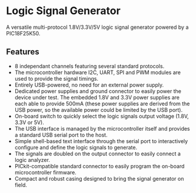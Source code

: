 # Logic Signal Generator

A versatile multi-protocol 1.8V/3.3V/5V logic signal generator powered by a PIC18F25K50.

## Features

* 8 independant channels featuring several standard protocols.
* The microcontroller hardware I2C, UART, SPI and PWM modules are used to provide the signal timings.
* Entirely USB-powered, no need for an external power supply.
* Dedicated power supplies and ground connector to easily power the device under test. The embedded 1.8V and 3.3V power supplies are each able to provide 500mA (these power supplies are derived from the USB power, so the available power could be limited by the USB port).
* On-board switch to quickly select the logic signals output voltage (1.8V, 3.3V or 5V).
* The USB interface is managed by the microcontroller itself and provides a standard USB serial port to the host.
* Simple shell-based text interface through the serial port to interactively configure and define the logic signals to generate.
* The signals are doubled on the output connector to easily connect a logic analyzer.
* PICkit-compatible standard connector to easily program the on-board microcontroller firmware.
* Compact and robust casing designed to bring the signal generator on field.

